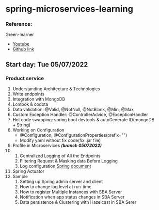 # spring-microservices-learning

### Reference:
Green-learner
* [Youtube](https://youtu.be/Uw8Qicia3H0)
* [Github link](https://github.com/greenlearner01/microservices-projects-store/tree/master/Online-Shopping-Portal)

## Start day: Tue 05/07/2022
### Product service
1. Understanding Architecture & Technologies
2. Write endpoints
3. Integration with MongoDB
4. Lombok & codota
5. Data validation: @Valid, @NotNull, @NotBlank, @Min, @Max
6. Custom Exception Handler: @ControllerAdvice, @ExceptionHandler
7. Hot code swapping: spring boot devtools & autoGenerate ID(mongoDB + String)
8. Working on Configuration
   - @Configuration, @ConfigurationProperties(prefix="")
   - Modify yaml without fix code(fix .jar file)
9. Profile in Microservices **_(branch 05072022)_**
10. 
    1. Centralized Logging of All the Endpoints
    2. Filtering Request & Masking data Before Logging
    3. Log configuration [Spring document](https://docs.spring.io/spring-boot/docs/2.1.18.RELEASE/reference/html/boot-features-logging.html)
11. Spring Actuator
12. Sample
    1. Setting up Spring admin server and client
    2. How to change log level at run-time
    3. How to register Multiple Instances with SBA Server
    4. Notification when app status changes in SBA Server
    5. Data persistence & Clustering with Hazelcast in SBA Serer
    
